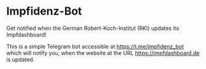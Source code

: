 # Impfidenz-Bot

Get notified when the German Robert-Koch-Institut (RKI) updates its Impfdashboard!

This is a simple Telegram bot accessible at https://t.me/impfidenz_bot which will notify you, when the website at the URL https://impfdashboard.de is updated.
